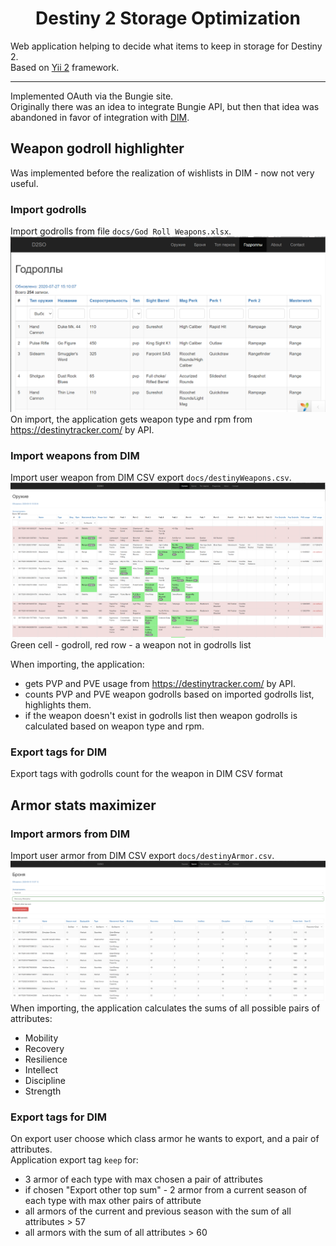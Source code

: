 <h1 align="center">Destiny 2 Storage Optimization</h1>

Web application helping to decide what items to keep in storage for Destiny 2.  
Based on [Yii 2](http://www.yiiframework.com/) framework.

---
Implemented OAuth via the Bungie site.  
Originally there was an idea to integrate Bungie API, but then that idea was abandoned in favor of integration with [DIM](https://destinyitemmanager.com/).

Weapon godroll highlighter
------------

Was implemented before the realization of wishlists in DIM - now not very useful.

### Import godrolls
Import godrolls from file `docs/God Roll Weapons.xlsx`.  
![Godrolls](screenshots/godrolls.png "Godrolls import")
On import, the application gets weapon type and rpm from https://destinytracker.com/ by API.
### Import weapons from DIM
Import user weapon from DIM CSV export `docs/destinyWeapons.csv`.
![Weapons](screenshots/weapons.png "Weapons import\export")
Green cell - godroll, red row - a weapon not in godrolls list

When importing, the application:
- gets PVP and PVE usage from https://destinytracker.com/ by API.
- counts PVP and PVE weapon godrolls based on imported godrolls list, highlights them.
- if the weapon doesn't exist in godrolls list then weapon godrolls is calculated based on weapon type and rpm.
### Export tags for DIM
Export tags with godrolls count for the weapon in DIM CSV format  

Armor stats maximizer
------------

### Import armors from DIM
Import user armor from DIM CSV export `docs/destinyArmor.csv`.
![Armor](screenshots/armor.png "Armor import\export")
When importing, the application calculates the sums of all possible pairs of attributes:
- Mobility
- Recovery
- Resilience
- Intellect
- Discipline
- Strength

### Export tags for DIM
On export user choose which class armor he wants to export, and a pair of attributes.  
Application export tag `keep` for:
- 3 armor of each type with max chosen a pair of attributes
- if chosen "Export other top sum" - 2 armor from a current season of each type with max other pairs of attribute
- all armors of the current and previous season with the sum of all attributes > 57
- all armors with the sum of all attributes > 60
